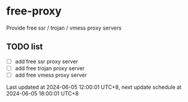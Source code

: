 
# free-proxy
Provide free ssr / trojan / vmess proxy servers


## TODO list
- [ ] add free ssr proxy server
- [ ] add free trojan proxy server
- [ ] add free vmess proxy server

Last updated at 2024-06-05 12:00:01 UTC+8, next update schedule at 2024-06-05 18:00:01 UTC+8

